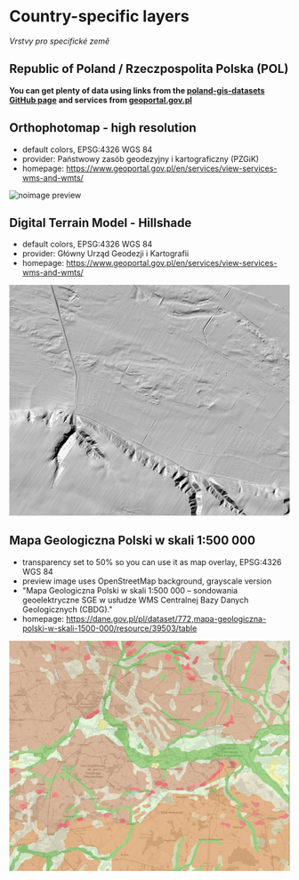 # Country-specific layers

*Vrstvy pro specifické země*

## Republic of Poland / Rzeczpospolita Polska (POL)

**You can get plenty of data using links from the [poland-gis-datasets GitHub page](https://github.com/sk1me/poland-gis-datasets) and services from [geoportal.gov.pl](https://www.geoportal.gov.pl/en/services/view-services-wms-and-wmts/)**

## Orthophotomap - high resolution
- default colors, EPSG:4326 WGS 84
- provider: Państwowy zasób geodezyjny i kartograficzny (PZGiK)
- homepage: https://www.geoportal.gov.pl/en/services/view-services-wms-and-wmts/
<img src="noimage" alt="noimage preview" width="600"/>

## Digital Terrain Model - Hillshade
- default colors, EPSG:4326 WGS 84
- provider: Główny Urząd Geodezji i Kartografii
- homepage: https://www.geoportal.gov.pl/en/services/view-services-wms-and-wmts/
<img src="POL_terrain_hillshade_EPSG4326.jpg" alt="Digital Terrain Model - Hillshade preview" width="600"/>

## Mapa Geologiczna Polski w skali 1:500 000
- transparency set to 50% so you can use it as map overlay, EPSG:4326 WGS 84
- preview image uses OpenStreetMap background, grayscale version
- "Mapa Geologiczna Polski w skali 1:500 000 – sondowania geoelektryczne SGE w usłudze WMS Centralnej Bazy Danych Geologicznych (CBDG)."
- homepage: https://dane.gov.pl/pl/dataset/772,mapa-geologiczna-polski-w-skali-1500-000/resource/39503/table
<img src="POL_geology_1-500_000_EPSG4326.jpg" alt="Mapa Geologiczna Polski w skali 1:500 000 preview" width="600"/>
